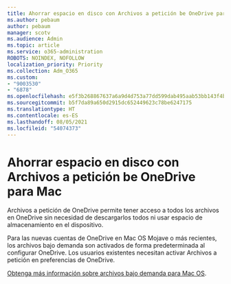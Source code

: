 ```yaml
---
title: Ahorrar espacio en disco con Archivos a petición be OneDrive para Mac
ms.author: pebaum
author: pebaum
manager: scotv
ms.audience: Admin
ms.topic: article
ms.service: o365-administration
ROBOTS: NOINDEX, NOFOLLOW
localization_priority: Priority
ms.collection: Adm_O365
ms.custom:
- "9003530"
- "6878"
ms.openlocfilehash: e5f3b268867637a6a9d4d753a77dd599dab495aab53bb143f4bb74b35487d7e3
ms.sourcegitcommit: b5f7da89a650d2915dc652449623c78be6247175
ms.translationtype: HT
ms.contentlocale: es-ES
ms.lasthandoff: 08/05/2021
ms.locfileid: "54074373"
---
```

# <a name="save-disk-space-with-onedrive-files-on-demand-for-mac"></a>Ahorrar espacio en disco con Archivos a petición be OneDrive para Mac

Archivos a petición de OneDrive permite tener acceso a todos los archivos en OneDrive sin necesidad de descargarlos todos ni usar espacio de almacenamiento en el dispositivo.  

Para las nuevas cuentas de OneDrive en Mac OS Mojave o más recientes, los archivos bajo demanda son activados de forma predeterminada al configurar OneDrive. Los usuarios existentes necesitan activar Archivos a petición en preferencias de OneDrive.  

[Obtenga más información sobre archivos bajo demanda para Mac OS](https://support.microsoft.com/office/529f6d53-e572-4922-a585-e7a318c135f0).

